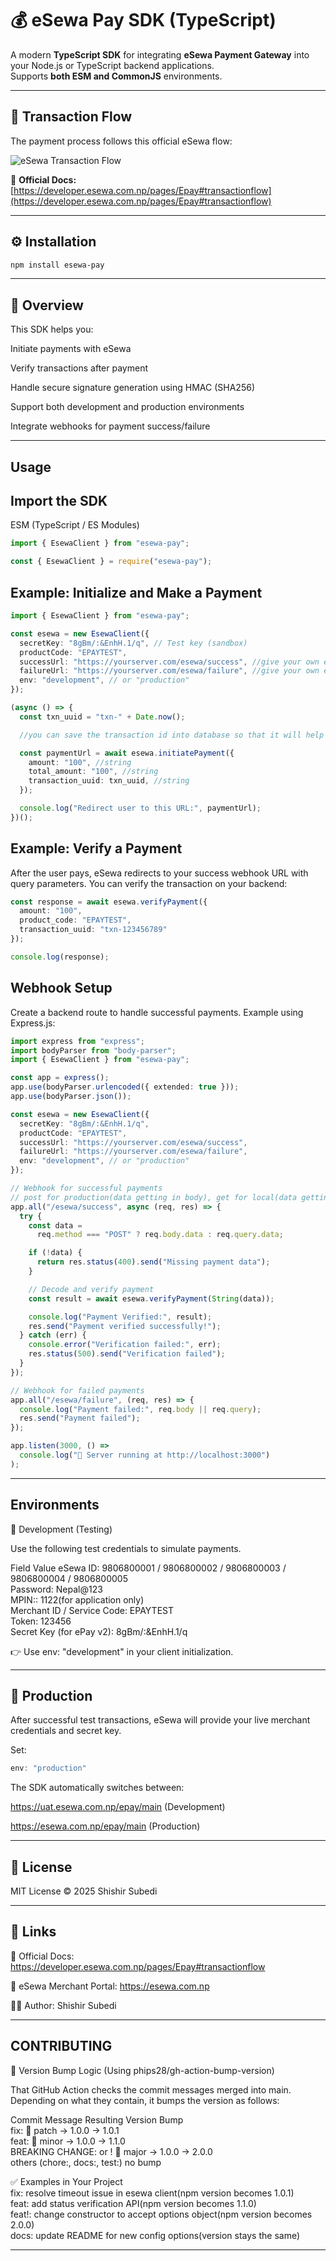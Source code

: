 # 💰 eSewa Pay SDK (TypeScript)

A modern **TypeScript SDK** for integrating **eSewa Payment Gateway** into your Node.js or TypeScript backend applications.  
Supports **both ESM and CommonJS** environments.

---

## 📸 Transaction Flow

The payment process follows this official eSewa flow:

![eSewa Transaction Flow](https://cdn.esewa.com.np/merchant/devdocs/images/system_interaction-02.jpg)

🔗 **Official Docs:** [https://developer.esewa.com.np/pages/Epay#transactionflow](https://developer.esewa.com.np/pages/Epay#transactionflow)

---

## ⚙️ Installation

```bash
npm install esewa-pay
```

--- 
## 🧠 Overview

This SDK helps you:

Initiate payments with eSewa

Verify transactions after payment

Handle secure signature generation using HMAC (SHA256)

Support both development and production environments

Integrate webhooks for payment success/failure

---

## Usage
## Import the SDK

ESM (TypeScript / ES Modules)

```ts
import { EsewaClient } from "esewa-pay";
```

```ts
const { EsewaClient } = require("esewa-pay");
```

## Example: Initialize and Make a Payment
```ts
import { EsewaClient } from "esewa-pay";

const esewa = new EsewaClient({
  secretKey: "8gBm/:&EnhH.1/q", // Test key (sandbox)
  productCode: "EPAYTEST",
  successUrl: "https://yourserver.com/esewa/success", //give your own end point and handle the processing here. Make a webhook in this url.
  failureUrl: "https://yourserver.com/esewa/failure", //give your own end point and handle the processing here.
  env: "development", // or "production"
});

(async () => {
  const txn_uuid = "txn-" + Date.now();

  //you can save the transaction id into database so that it will help in referencing the data later.

  const paymentUrl = await esewa.initiatePayment({
    amount: "100", //string
    total_amount: "100", //string
    transaction_uuid: txn_uuid, //string
  });

  console.log("Redirect user to this URL:", paymentUrl);
})();

```

## Example: Verify a Payment
After the user pays, eSewa redirects to your success webhook URL with query parameters.
You can verify the transaction on your backend:

```ts
const response = await esewa.verifyPayment({
  amount: "100",
  product_code: "EPAYTEST",
  transaction_uuid: "txn-123456789"
});

console.log(response);
```

## Webhook Setup
Create a backend route to handle successful payments.
Example using Express.js:

```ts
import express from "express";
import bodyParser from "body-parser";
import { EsewaClient } from "esewa-pay";

const app = express();
app.use(bodyParser.urlencoded({ extended: true }));
app.use(bodyParser.json());

const esewa = new EsewaClient({
  secretKey: "8gBm/:&EnhH.1/q",
  productCode: "EPAYTEST",
  successUrl: "https://yourserver.com/esewa/success",
  failureUrl: "https://yourserver.com/esewa/failure",
  env: "development", // or "production"
});

// Webhook for successful payments
// post for production(data getting in body), get for local(data getting in query)
app.all("/esewa/success", async (req, res) => {
  try {
    const data =
      req.method === "POST" ? req.body.data : req.query.data;

    if (!data) {
      return res.status(400).send("Missing payment data");
    }

    // Decode and verify payment
    const result = await esewa.verifyPayment(String(data));

    console.log("Payment Verified:", result);
    res.send("Payment verified successfully!");
  } catch (err) {
    console.error("Verification failed:", err);
    res.status(500).send("Verification failed");
  }
});

// Webhook for failed payments
app.all("/esewa/failure", (req, res) => {
  console.log("Payment failed:", req.body || req.query);
  res.send("Payment failed");
});

app.listen(3000, () =>
  console.log("🚀 Server running at http://localhost:3000")
);

```

---

## Environments
🧪 Development (Testing)

Use the following test credentials to simulate payments.

Field	Value
eSewa ID:	9806800001 / 9806800002 / 9806800003 / 9806800004 / 9806800005  
Password:	Nepal@123  
MPIN::	1122(for application only)  
Merchant ID / Service Code:	EPAYTEST  
Token:	123456  
Secret Key (for ePay v2):	8gBm/:&EnhH.1/q  

👉 Use env: "development" in your client initialization.

---
## 💼 Production
After successful test transactions, eSewa will provide your live merchant credentials and secret key.

Set:
```ts
env: "production"
```

The SDK automatically switches between:

https://uat.esewa.com.np/epay/main (Development)

https://esewa.com.np/epay/main (Production)

---
## 📄 License

MIT License
 © 2025 Shishir Subedi

---
## 🧭 Links

🔗 Official Docs: https://developer.esewa.com.np/pages/Epay#transactionflow

💬 eSewa Merchant Portal: https://esewa.com.np

🧑‍💻 Author: Shishir Subedi

---

## CONTRIBUTING
🧠 Version Bump Logic (Using phips28/gh-action-bump-version)  

That GitHub Action checks the commit messages merged into main.  
Depending on what they contain, it bumps the version as follows:  

Commit Message	Resulting Version Bump  
fix:	🔹 patch → 1.0.0 → 1.0.1  
feat:	🔸 minor → 1.0.0 → 1.1.0  
BREAKING CHANGE: or !	🔺 major → 1.0.0 → 2.0.0  
others (chore:, docs:, test:)	no bump  

✅ Examples in Your Project  
fix: resolve timeout issue in esewa client(npm version becomes 1.0.1)  
feat: add status verification API(npm version becomes 1.1.0)  
feat!: change constructor to accept options object(npm version becomes 2.0.0)  
docs: update README for new config options(version stays the same)  

---